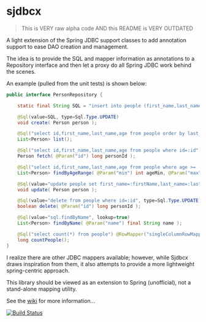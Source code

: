 ﻿# sjdbcx

> This is VERY raw alpha code AND this README is VERY OUTDATED

A light extension of the Spring JDBC support classes to add annotation support to ease DAO creation and management.

The idea is to provide the SQL and mapper information as annotations to a Repository interface and then let a proxy do
all Spring JDBC work behind the scenes.

An example (pulled from the unit tests) is shown below:

```java
public interface PersonRepository {

    static final String SQL = "insert into people (first_name,last_name,age) values (:firstName,:lastName,:age)";

    @Sql(value=SQL, type=Sql.Type.UPDATE)
    void create( Person person );

    @Sql("select id,first_name,last_name,age from people order by last_name,first_name,age")
    List<Person> list();

    @Sql("select id,first_name,last_name,age from people where id=:id")
    Person fetch( @Param("id") long personId );

    @Sql("select id,first_name,last_name,age from people where age >= :min and age <= :max order by last_name,first_name,age")
    List<Person> findByAgeRange( @Param("min") int ageMin, @Param("max") int ageMax );

    @Sql(value="update people set first_name=:firstName,last_name=:lastName,age=:age where id=:id", type=Sql.Type.UPDATE)
    void update( Person person );

    @Sql(value="delete from people where id=:id", type=Sql.Type.UPDATE)
    boolean delete( @Param("id") long personId );

    @Sql(value="sql.findByName", lookup=true)
    List<Person> findByName( @Param("name") final String name );

    @Sql("select count(*) from people") @RowMapper("singleColumnRowMapper")
    long countPeople();
}
```

I realize there are other JDBC mappers available; however, while Sjdbcx draws inspiration from them, it also attempts to
provide a more lightweight spring-centric approach.

This library should be viewed as an extension to Spring (unofficial), not a stand-alone mapping utility.

See the [wiki](https://github.com/cjstehno/sjdbcx/wiki) for more information...

[![Build Status](https://drone.io/github.com/cjstehno/sjdbcx/status.png)](https://drone.io/github.com/cjstehno/sjdbcx/latest)

